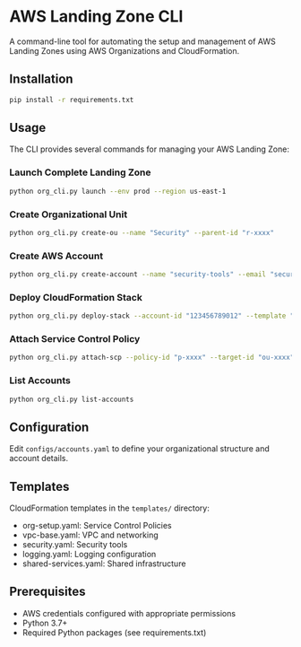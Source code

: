 # AWS Landing Zone CLI

A command-line tool for automating the setup and management of AWS Landing Zones using AWS Organizations and CloudFormation.

## Installation

```bash
pip install -r requirements.txt
```

## Usage

The CLI provides several commands for managing your AWS Landing Zone:

### Launch Complete Landing Zone

```bash
python org_cli.py launch --env prod --region us-east-1
```

### Create Organizational Unit

```bash
python org_cli.py create-ou --name "Security" --parent-id "r-xxxx"
```

### Create AWS Account

```bash
python org_cli.py create-account --name "security-tools" --email "security@yourdomain.com" --ou "ou-xxxx"
```

### Deploy CloudFormation Stack

```bash
python org_cli.py deploy-stack --account-id "123456789012" --template "security.yaml"
```

### Attach Service Control Policy

```bash
python org_cli.py attach-scp --policy-id "p-xxxx" --target-id "ou-xxxx"
```

### List Accounts

```bash
python org_cli.py list-accounts
```

## Configuration

Edit `configs/accounts.yaml` to define your organizational structure and account details.

## Templates

CloudFormation templates in the `templates/` directory:
- org-setup.yaml: Service Control Policies
- vpc-base.yaml: VPC and networking
- security.yaml: Security tools
- logging.yaml: Logging configuration
- shared-services.yaml: Shared infrastructure

## Prerequisites

- AWS credentials configured with appropriate permissions
- Python 3.7+
- Required Python packages (see requirements.txt)
